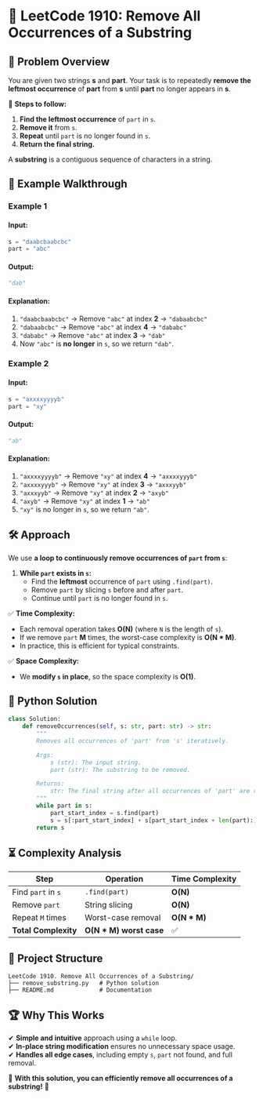 # 📝 **LeetCode 1910: Remove All Occurrences of a Substring**

## 📌 **Problem Overview**
You are given two strings **s** and **part**. Your task is to repeatedly **remove the leftmost occurrence** of **part** from **s** until **part** no longer appears in **s**.

🔹 **Steps to follow:**
1. **Find the leftmost occurrence** of `part` in `s`.
2. **Remove it** from `s`.
3. **Repeat** until `part` is no longer found in `s`.
4. **Return the final string.**

A **substring** is a contiguous sequence of characters in a string.

## 🎯 **Example Walkthrough**

### **Example 1**
#### **Input:**
```python
s = "daabcbaabcbc"
part = "abc"
```
#### **Output:**
```python
"dab"
```
#### **Explanation:**
1. `"daabcbaabcbc"` → Remove `"abc"` at index **2** → `"dabaabcbc"`
2. `"dabaabcbc"` → Remove `"abc"` at index **4** → `"dababc"`
3. `"dababc"` → Remove `"abc"` at index **3** → `"dab"`
4. Now `"abc"` is **no longer** in `s`, so we return `"dab"`.

### **Example 2**
#### **Input:**
```python
s = "axxxxyyyyb"
part = "xy"
```
#### **Output:**
```python
"ab"
```
#### **Explanation:**
1. `"axxxxyyyyb"` → Remove `"xy"` at index **4** → `"axxxxyyyb"`
2. `"axxxxyyyb"` → Remove `"xy"` at index **3** → `"axxxyyb"`
3. `"axxxyyb"` → Remove `"xy"` at index **2** → `"axyb"`
4. `"axyb"` → Remove `"xy"` at index **1** → `"ab"`
5. `"xy"` is no longer in `s`, so we return `"ab"`.

## 🛠 **Approach**
We use **a loop to continuously remove occurrences of `part` from `s`**:

1. **While `part` exists in `s`:**
   - Find the **leftmost** occurrence of `part` using `.find(part)`.
   - Remove `part` by slicing `s` before and after `part`.
   - Continue until `part` is no longer found in `s`.

✅ **Time Complexity:**  
- Each removal operation takes **O(N)** (where `N` is the length of `s`).
- If we remove `part` **M** times, the worst-case complexity is **O(N * M)**.
- In practice, this is efficient for typical constraints.

✅ **Space Complexity:**  
- We **modify `s` in place**, so the space complexity is **O(1)**.

## 🚀 **Python Solution**
```python
class Solution:
    def removeOccurrences(self, s: str, part: str) -> str:
        """
        Removes all occurrences of 'part' from 's' iteratively.

        Args:
            s (str): The input string.
            part (str): The substring to be removed.

        Returns:
            str: The final string after all occurrences of 'part' are removed.
        """
        while part in s:
            part_start_index = s.find(part)
            s = s[:part_start_index] + s[part_start_index + len(part):]
        return s
```

## ⏳ **Complexity Analysis**
| Step | Operation | Time Complexity |
|------|------------|----------------|
| Find `part` in `s` | `.find(part)` | **O(N)** |
| Remove `part` | String slicing | **O(N)** |
| Repeat `M` times | Worst-case removal | **O(N * M)** |
| **Total Complexity** | **O(N * M) worst case** | ✅ |

## 📁 **Project Structure**
```
LeetCode 1910. Remove All Occurrences of a Substring/
├── remove_substring.py   # Python solution
├── README.md             # Documentation
```

## 🏆 **Why This Works**
✔ **Simple and intuitive** approach using a `while` loop.  
✔ **In-place string modification** ensures no unnecessary space usage.  
✔ **Handles all edge cases**, including empty `s`, `part` not found, and full removal.

🚀 **With this solution, you can efficiently remove all occurrences of a substring!** 🎯
